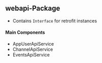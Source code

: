 ## webapi-Package ##

- Contains `Interface` for retrofit instances

#### Main Components ####

- AppUserApiService 
- ChannelApiService 
- EventsApiService 

